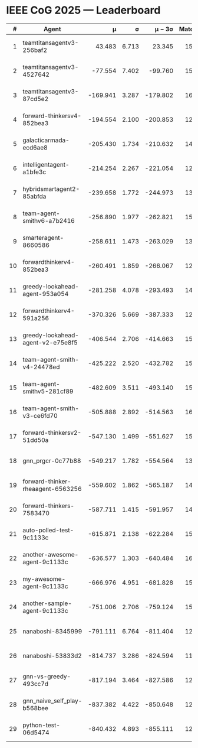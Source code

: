 # IEEE CoG 2025 — Leaderboard

| # | Agent | μ | σ | μ − 3σ | Matches | Updated |
|---:|---|---:|---:|---:|---:|---|
| 1 | teamtitansagentv3-256baf2 | 43.483 | 6.713 | 23.345 | 15756 | 2025-08-23 12:07 |
| 2 | teamtitansagentv3-4527642 | -77.554 | 7.402 | -99.760 | 15030 | 2025-08-23 12:07 |
| 3 | teamtitansagentv3-87cd5e2 | -169.941 | 3.287 | -179.802 | 16346 | 2025-08-23 12:07 |
| 4 | forward-thinkersv4-852bea3 | -194.554 | 2.100 | -200.853 | 12255 | 2025-08-23 12:07 |
| 5 | galacticarmada-ecd6ae8 | -205.430 | 1.734 | -210.632 | 14380 | 2025-08-23 12:07 |
| 6 | intelligentagent-a1bfe3c | -214.254 | 2.267 | -221.054 | 12933 | 2025-08-23 12:07 |
| 7 | hybridsmartagent2-85abfda | -239.658 | 1.772 | -244.973 | 13370 | 2025-08-23 12:07 |
| 8 | team-agent-smithv6-a7b2416 | -256.890 | 1.977 | -262.821 | 15160 | 2025-08-23 12:07 |
| 9 | smarteragent-8660586 | -258.611 | 1.473 | -263.029 | 13111 | 2025-08-23 12:07 |
| 10 | forwardthinkerv4-852bea3 | -260.491 | 1.859 | -266.067 | 12561 | 2025-08-23 12:07 |
| 11 | greedy-lookahead-agent-953a054 | -281.258 | 4.078 | -293.493 | 14650 | 2025-08-23 12:07 |
| 12 | forwardthinkerv4-591a256 | -370.326 | 5.669 | -387.333 | 12710 | 2025-08-23 12:07 |
| 13 | greedy-lookahead-agent-v2-e75e8f5 | -406.544 | 2.706 | -414.663 | 15230 | 2025-08-23 12:07 |
| 14 | team-agent-smith-v4-24478ed | -425.222 | 2.520 | -432.782 | 15842 | 2025-08-23 12:07 |
| 15 | team-agent-smithv5-281cf89 | -482.609 | 3.511 | -493.140 | 15240 | 2025-08-23 12:07 |
| 16 | team-agent-smith-v3-ce6fd70 | -505.888 | 2.892 | -514.563 | 16682 | 2025-08-23 12:07 |
| 17 | forward-thinkersv2-51dd50a | -547.130 | 1.499 | -551.627 | 15060 | 2025-08-23 12:07 |
| 18 | gnn_prgcr-0c77b88 | -549.217 | 1.782 | -554.564 | 13780 | 2025-08-23 12:07 |
| 19 | forward-thinker-rheaagent-6563256 | -559.602 | 1.862 | -565.187 | 14680 | 2025-08-23 12:07 |
| 20 | forward-thinkers-7583470 | -587.711 | 1.415 | -591.957 | 14320 | 2025-08-23 12:07 |
| 21 | auto-polled-test-9c1133c | -615.871 | 2.138 | -622.284 | 15480 | 2025-08-23 12:07 |
| 22 | another-awesome-agent-9c1133c | -636.577 | 1.303 | -640.484 | 16280 | 2025-08-23 12:07 |
| 23 | my-awesome-agent-9c1133c | -666.976 | 4.951 | -681.828 | 15480 | 2025-08-23 12:07 |
| 24 | another-sample-agent-9c1133c | -751.006 | 2.706 | -759.124 | 15360 | 2025-08-23 12:07 |
| 25 | nanaboshi-8345999 | -791.111 | 6.764 | -811.404 | 12990 | 2025-08-23 12:07 |
| 26 | nanaboshi-53833d2 | -814.737 | 3.286 | -824.594 | 11780 | 2025-08-23 12:07 |
| 27 | gnn-vs-greedy-493cc7d | -817.194 | 3.464 | -827.586 | 12480 | 2025-08-23 12:07 |
| 28 | gnn_naive_self_play-b568bee | -837.382 | 4.422 | -850.648 | 12420 | 2025-08-23 12:07 |
| 29 | python-test-06d5474 | -840.432 | 4.893 | -855.111 | 12650 | 2025-08-23 12:07 |
